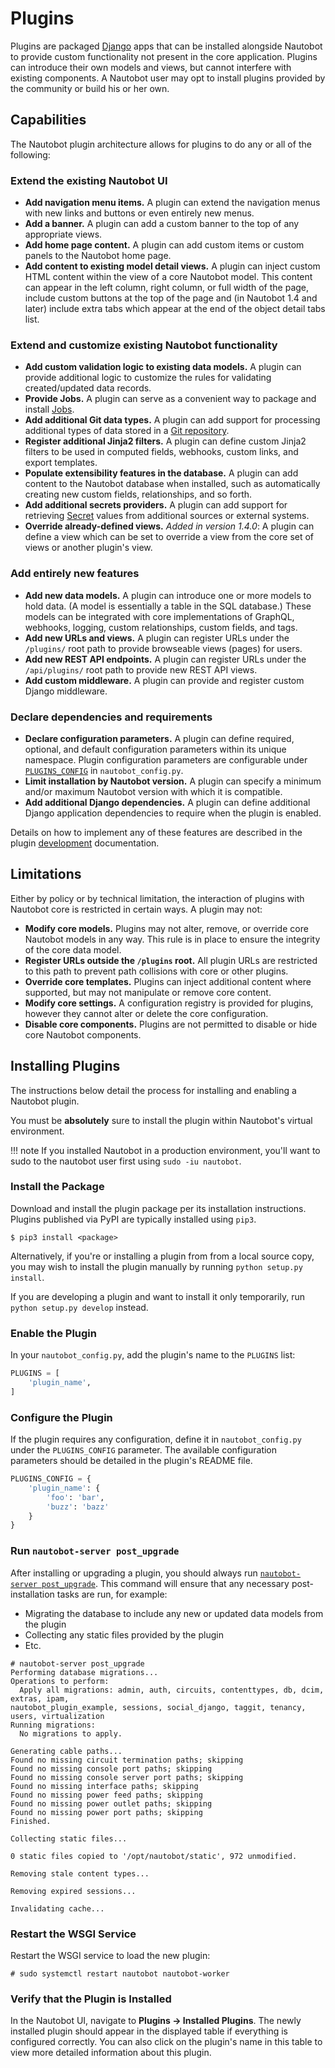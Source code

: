# Plugins

Plugins are packaged [Django](https://docs.djangoproject.com/) apps that can be installed alongside Nautobot to provide custom functionality not present in the core application. Plugins can introduce their own models and views, but cannot interfere with existing components. A Nautobot user may opt to install plugins provided by the community or build his or her own.

## Capabilities

The Nautobot plugin architecture allows for plugins to do any or all of the following:

### Extend the existing Nautobot UI

* **Add navigation menu items.** A plugin can extend the navigation menus with new links and buttons or even entirely new menus.
* **Add a banner.** A plugin can add a custom banner to the top of any appropriate views.
* **Add home page content.** A plugin can add custom items or custom panels to the Nautobot home page.
* **Add content to existing model detail views.** A plugin can inject custom HTML content within the view of a core Nautobot model. This content can appear in the left column, right column, or full width of the page, include custom buttons at the top of the page and (in Nautobot 1.4 and later) include extra tabs which appear at the end of the object detail tabs list.

### Extend and customize existing Nautobot functionality

* **Add custom validation logic to existing data models.** A plugin can provide additional logic to customize the rules for validating created/updated data records.
* **Provide Jobs.** A plugin can serve as a convenient way to package and install [Jobs](../additional-features/jobs.md).
* **Add additional Git data types.** A plugin can add support for processing additional types of data stored in a [Git repository](../models/extras/gitrepository.md).
* **Register additional Jinja2 filters.** A plugin can define custom Jinja2 filters to be used in computed fields, webhooks, custom links, and export templates.
* **Populate extensibility features in the database.** A plugin can add content to the Nautobot database when installed, such as automatically creating new custom fields, relationships, and so forth.
* **Add additional secrets providers.** A plugin can add support for retrieving [Secret](../models/extras/secret.md) values from additional sources or external systems.
* **Override already-defined views.** _Added in version 1.4.0_: A plugin can define a view which can be set to override a view from the core set of views or another plugin's view.

### Add entirely new features

* **Add new data models.** A plugin can introduce one or more models to hold data. (A model is essentially a table in the SQL database.) These models can be integrated with core implementations of GraphQL, webhooks, logging, custom relationships, custom fields, and tags.
* **Add new URLs and views.** A plugin can register URLs under the `/plugins/` root path to provide browseable views (pages) for users.
* **Add new REST API endpoints.** A plugin can register URLs under the `/api/plugins/` root path to provide new REST API views.
* **Add custom middleware.** A plugin can provide and register custom Django middleware.

### Declare dependencies and requirements

* **Declare configuration parameters.** A plugin can define required, optional, and default configuration parameters within its unique namespace. Plugin configuration parameters are configurable under [`PLUGINS_CONFIG`](../configuration/optional-settings.md#plugins_config) in `nautobot_config.py`.
* **Limit installation by Nautobot version.** A plugin can specify a minimum and/or maximum Nautobot version with which it is compatible.
* **Add additional Django dependencies.** A plugin can define additional Django application dependencies to require when the plugin is enabled.

Details on how to implement any of these features are described in the plugin [development](./development.md) documentation.

## Limitations

Either by policy or by technical limitation, the interaction of plugins with Nautobot core is restricted in certain ways. A plugin may not:

* **Modify core models.** Plugins may not alter, remove, or override core Nautobot models in any way. This rule is in place to ensure the integrity of the core data model.
* **Register URLs outside the `/plugins` root.** All plugin URLs are restricted to this path to prevent path collisions with core or other plugins.
* **Override core templates.** Plugins can inject additional content where supported, but may not manipulate or remove core content.
* **Modify core settings.** A configuration registry is provided for plugins, however they cannot alter or delete the core configuration.
* **Disable core components.** Plugins are not permitted to disable or hide core Nautobot components.

## Installing Plugins

The instructions below detail the process for installing and enabling a Nautobot plugin.

You must be **absolutely** sure to install the plugin within Nautobot's virtual environment.

!!! note
    If you installed Nautobot in a production environment, you'll want to sudo to the nautobot user first using `sudo -iu nautobot`.

### Install the Package

Download and install the plugin package per its installation instructions. Plugins published via PyPI are typically installed using `pip3`.

```no-highlight
$ pip3 install <package>
```

Alternatively, if you're or installing a plugin from from a local source copy, you may wish to install the plugin manually by running `python setup.py install`.

If you are developing a plugin and want to install it only temporarily, run `python setup.py develop` instead.

### Enable the Plugin

In your `nautobot_config.py`, add the plugin's name to the `PLUGINS` list:

```python
PLUGINS = [
    'plugin_name',
]
```

### Configure the Plugin

If the plugin requires any configuration, define it in `nautobot_config.py` under the `PLUGINS_CONFIG` parameter. The available configuration parameters should be detailed in the plugin's README file.

```python
PLUGINS_CONFIG = {
    'plugin_name': {
        'foo': 'bar',
        'buzz': 'bazz'
    }
}
```

### Run `nautobot-server post_upgrade`

After installing or upgrading a plugin, you should always run [`nautobot-server post_upgrade`](../administration/nautobot-server.md#post_upgrade). This command will ensure that any necessary post-installation tasks are run, for example:

* Migrating the database to include any new or updated data models from the plugin
* Collecting any static files provided by the plugin
* Etc.

```no-highlight
# nautobot-server post_upgrade
Performing database migrations...
Operations to perform:
  Apply all migrations: admin, auth, circuits, contenttypes, db, dcim, extras, ipam,
nautobot_plugin_example, sessions, social_django, taggit, tenancy, users, virtualization
Running migrations:
  No migrations to apply.

Generating cable paths...
Found no missing circuit termination paths; skipping
Found no missing console port paths; skipping
Found no missing console server port paths; skipping
Found no missing interface paths; skipping
Found no missing power feed paths; skipping
Found no missing power outlet paths; skipping
Found no missing power port paths; skipping
Finished.

Collecting static files...

0 static files copied to '/opt/nautobot/static', 972 unmodified.

Removing stale content types...

Removing expired sessions...

Invalidating cache...

```

### Restart the WSGI Service

Restart the WSGI service to load the new plugin:

```no-highlight
# sudo systemctl restart nautobot nautobot-worker
```

### Verify that the Plugin is Installed

In the Nautobot UI, navigate to **Plugins -> Installed Plugins**. The newly installed plugin should appear in the displayed table if everything is configured correctly. You can also click on the plugin's name in this table to view more detailed information about this plugin.
